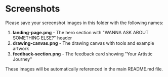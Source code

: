 # Screenshots

Please save your screenshot images in this folder with the following names:

1. **landing-page.png** - The hero section with "WANNA ASK ABOUT SOMETHING ELSE?" header
2. **drawing-canvas.png** - The drawing canvas with tools and example artwork
3. **feedback-section.png** - The feedback card showing "Your Artistic Journey"

These images will be automatically referenced in the main README.md file.
